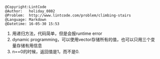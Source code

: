 ```
@Copyright:LintCode
@Author:   holiday_0802
@Problem:  http://www.lintcode.com/problem/climbing-stairs
@Language: Markdown
@Datetime: 16-05-30 15:53
```

1. 用递归方法，代码简单，但是会报runtime error
2. dynamic programming，可以使用vector存储所有的值，也可以只用三个变量存储有用信息
3. n==0的时候，返回值是1，而不是0.